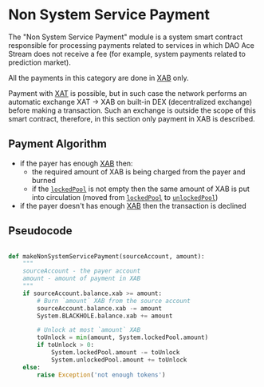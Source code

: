 # Non System Service Payment

The "Non System Service Payment" module is a system smart contract responsible for processing payments related to services in which DAO Ace Stream does not receive a fee (for example, system payments related to prediction market).

All the payments in this category are done in [XAB][2] only.

Payment with [XAT][1] is possible, but in such case the network performs an automatic exchange
XAT -> XAB on built-in DEX (decentralized exchange) before making a transaction.
Such an exchange is outside the scope of this smart contract, therefore, in this section
only payment in XAB is described.


## Payment Algorithm

- if the payer has enough [XAB][2] then:
    - the required amount of XAB is being charged from the payer and burned
    - if the [`lockedPool`][5] is not empty then the same amount of XAB is put into circulation (moved from [`lockedPool`][5] to [`unlockedPool`][6])
- if the payer doesn't has enough [XAB][2] then the transaction is declined


## Pseudocode

```python

def makeNonSystemServicePayment(sourceAccount, amount):
    """
    sourceAccount - the payer account
    amount - amount of payment in XAB
    """
    if sourceAccount.balance.xab >= amount:
        # Burn `amount` XAB from the source account
        sourceAccount.balance.xab -= amount
        System.BLACKHOLE.balance.xab += amount

        # Unlock at most `amount` XAB
        toUnlock = min(amount, System.lockedPool.amount)
        if toUnlock > 0:
            System.lockedPool.amount -= toUnlock
            System.unlockedPool.amount += toUnlock
    else:
        raise Exception('not enough tokens')

```


[1]: ../system-tokens/ace-time.md
[2]: ../system-tokens/ace-byte.md
[5]: ../glossary/system-pools.md#lockedpool
[6]: ../glossary/system-pools.md#unlockedpool
